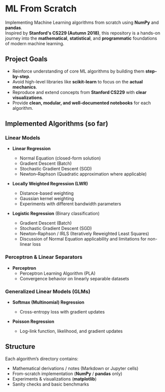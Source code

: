# ML From Scratch

Implementing Machine Learning algorithms from scratch using **NumPy** and **pandas**.  
Inspired by **Stanford's CS229 (Autumn 2018)**, this repository is a hands-on journey into the **mathematical**, **statistical**, and **programmatic** foundations of modern machine learning.

## Project Goals

- Reinforce understanding of core ML algorithms by building them **step-by-step**.
- Avoid high-level libraries like **scikit-learn** to focus on the **actual mechanics**.
- Reproduce and extend concepts from **Stanford CS229** with **clear visualizations**.
- Provide **clean, modular, and well-documented notebooks** for each algorithm.

## Implemented Algorithms (so far)

### Linear Models

- **Linear Regression**
  - Normal Equation (closed-form solution)
  - Gradient Descent (Batch)
  - Stochastic Gradient Descent (SGD)
  - Newton–Raphson (Quadratic approximation where applicable)

- **Locally Weighted Regression (LWR)**
  - Distance-based weighting
  - Gaussian kernel weighting
  - Experiments with different bandwidth parameters

- **Logistic Regression** (Binary classification)
  - Gradient Descent (Batch)
  - Stochastic Gradient Descent (SGD)
  - Newton–Raphson / IRLS (Iteratively Reweighted Least Squares)
  - Discussion of Normal Equation applicability and limitations for non-linear loss

### Perceptron & Linear Separators

- **Perceptron**
  - Perceptron Learning Algorithm (PLA)
  - Convergence behavior on linearly separable datasets

### Generalized Linear Models (GLMs)

- **Softmax (Multinomial) Regression**
  - Cross-entropy loss with gradient updates

- **Poisson Regression**
  - Log-link function, likelihood, and gradient updates

## Structure

Each algorithm’s directory contains:

- Mathematical derivations / notes (Markdown or Jupyter cells)
- From-scratch implementation (**NumPy** / **pandas** only)
- Experiments & visualizations (**matplotlib**)
- Sanity checks and basic benchmarks


